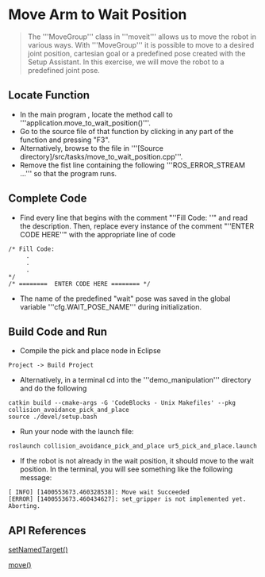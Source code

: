 # Move Arm to Wait Position
>The '''MoveGroup''' class in '''moveit''' allows us to move the robot in various ways.  With '''MoveGroup''' it is possible to move to a desired joint position, cartesian goal or a predefined pose created with the Setup Assistant.  In this exercise, we will move the robot to a predefined joint pose.

## Locate Function

  * In the main program , locate the method call to '''application.move_to_wait_position()'''.
  * Go to the source file of that function by clicking in any part of the function and pressing "F3".
  * Alternatively, browse to the file in '''[Source directory]/src/tasks/move_to_wait_position.cpp'''.
  * Remove the fist line containing the following '''ROS_ERROR_STREAM ...''' so that the program runs.


## Complete Code

  * Find every line that begins with the comment "''Fill Code: ''" and read the description.  Then, replace every instance of the comment  "''ENTER CODE HERE''"
 with the appropriate line of code
```
/* Fill Code:
     .
     .
     .
*/
/* ========  ENTER CODE HERE ======== */
```

  * The name of the predefined "wait" pose was saved in the global variable '''cfg.WAIT_POSE_NAME''' during initialization.

##  Build Code and Run

  * Compile the pick and place node  in Eclipse
```
Project -> Build Project
```

  * Alternatively, in a terminal cd into the '''demo_manipulation''' directory and do the following
```
catkin build --cmake-args -G 'CodeBlocks - Unix Makefiles' --pkg collision_avoidance_pick_and_place
source ./devel/setup.bash
```

  * Run your node with the launch file:
```
roslaunch collision_avoidance_pick_and_place ur5_pick_and_place.launch
```
  * If the robot is not already in the wait position, it should move to the wait position. In the terminal, you will see something like the following message:
```
[ INFO] [1400553673.460328538]: Move wait Succeeded
[ERROR] [1400553673.460434627]: set_gripper is not implemented yet.  Aborting.
```

## API References

[setNamedTarget()](http://docs.ros.org/hydro/api/moveit_ros_planning_interface/html/classmoveit_1_1planning__interface_1_1MoveGroup.html#af6850334bb1b4f12e457257550d5f92c)

[move()](http://docs.ros.org/hydro/api/moveit_ros_planning_interface/html/classmoveit_1_1planning__interface_1_1MoveGroup.html#a4c63625e2e9eb5c342d1fc6732bd8cf7)
